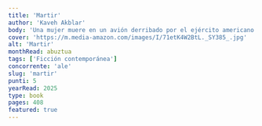 ```yaml
---
title: 'Martir'
author: 'Kaveh Akblar'
body: 'Una mujer muere en un avión derribado por el ejército americano. En Nueva York, una artista convierte sus últimos días de vida en una obra de arte. Un militar iraní cabalga vestido de ángel de la muerte entre soldados moribundos. Un viudo pasa su vida en una granja de pollos de Indiana para pagarle la universidad a su hijo. Una chica fuma disfrazada de hombre en las calles de Teherán.'
cover: 'https://m.media-amazon.com/images/I/71etK4W2BtL._SY385_.jpg'
alt: 'Martir'
monthRead: abuztua
tags: ['Ficción contemporánea']
concorrente: 'ale'
slug: 'martir'
punti: 5
yearRead: 2025
type: book
pages: 408
featured: true
---
```

